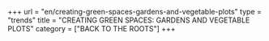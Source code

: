 
+++
url = "en/creating-green-spaces-gardens-and-vegetable-plots"
type = "trends"
title = "CREATING GREEN SPACES: GARDENS AND VEGETABLE PLOTS"
category = ["BACK TO THE ROOTS"]
+++